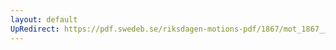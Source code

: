 ```yaml
---
layout: default
UpRedirect: https://pdf.swedeb.se/riksdagen-motions-pdf/1867/mot_1867__fk__00024/mot_1867__fk__00024_001.pdf
---
```

